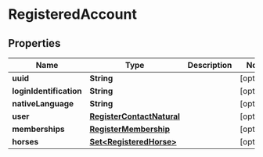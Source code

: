 

# RegisteredAccount


## Properties

Name | Type | Description | Notes
------------ | ------------- | ------------- | -------------
**uuid** | **String** |  |  [optional]
**loginIdentification** | **String** |  |  [optional]
**nativeLanguage** | **String** |  |  [optional]
**user** | [**RegisterContactNatural**](RegisterContactNatural.md) |  |  [optional]
**memberships** | [**RegisterMembership**](RegisterMembership.md) |  |  [optional]
**horses** | [**Set&lt;RegisteredHorse&gt;**](RegisteredHorse.md) |  |  [optional]



